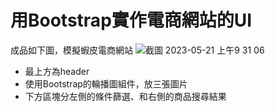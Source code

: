 # 用Bootstrap實作電商網站的UI

成品如下圖，模擬蝦皮電商網站
![截圖 2023-05-21 上午9 31 06](https://github.com/Daisy116/Bootstrap_E-commerce-website/assets/52897966/5c21ba7d-f5ce-49a7-90cd-235076854058)
- 最上方為header
- 使用Bootstrap的輪播圖組件，放三張圖片
- 下方區塊分左側的條件篩選、和右側的商品搜尋結果
